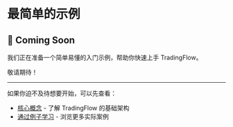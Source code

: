# 最简单的示例

## 🚧 Coming Soon

我们正在准备一个简单易懂的入门示例，帮助你快速上手 TradingFlow。

敬请期待！

---

如果你迫不及待想要开始，可以先查看：
- [核心概念](../core-concepts/on-chain-vaults.md) - 了解 TradingFlow 的基础架构
- [通过例子学习](../learn-by-examples/index.md) - 浏览更多实际案例
